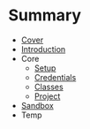 # Summary

* [Cover](README.md)
* [Introduction](documentation/Introduction.md)
* Core
   * [Setup](documentation/Setup.md)
   * [Credentials](documentation/Credentials.md)
   * [Classes](documentation/Classes.md)
   * [Project](documentation/Project.md)
* [Sandbox](documentation/Sandbox.md)
* Temp


